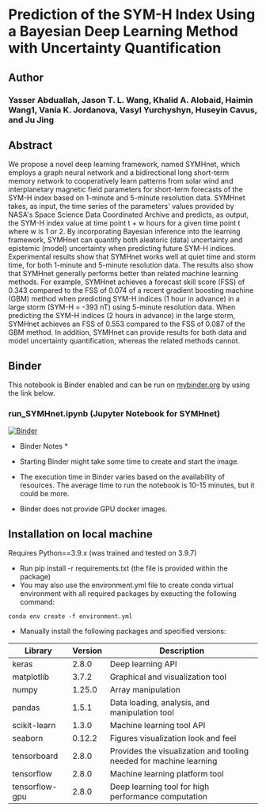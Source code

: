 # Prediction of the SYM-H Index Using a Bayesian Deep Learning Method with Uncertainty Quantification

## Author
### Yasser Abduallah, Jason T. L. Wang, Khalid A. Alobaid, Haimin Wang1, Vania K. Jordanova, Vasyl Yurchyshyn, Huseyin Cavus, and  Ju Jing

## Abstract
We propose a novel deep learning framework, named SYMHnet, which employs a graph neural network and 
a bidirectional long short-term memory network to cooperatively learn patterns from 
solar wind and interplanetary magnetic field parameters
for short-term
forecasts of the SYM-H index based on
1-minute and 5-minute resolution data. 
SYMHnet takes, as input, the time series of the parameters' values
provided by NASA's Space Science Data Coordinated Archive
and predicts, as output, 
the SYM-H index value
at time point t + w hours
for a given time point t 
where w is 1 or 2.
By incorporating Bayesian inference into the learning framework, 
SYMHnet can quantify both aleatoric (data) uncertainty and
epistemic (model) uncertainty when predicting future SYM-H indices.
Experimental results show that
SYMHnet works well at quiet time and storm time,
for both 1-minute and 5-minute resolution data.
The results also show that
SYMHnet generally performs better than related machine learning methods.
For example, SYMHnet achieves a forecast skill score (FSS) of
0.343
compared to the FSS of 0.074 of a recent gradient boosting machine (GBM) method
when predicting SYM-H indices (1 hour in advance) 
in a large storm (SYM-H = -393 nT) using 5-minute resolution data.
When predicting the SYM-H indices (2 hours in advance)
in the large storm,
SYMHnet achieves an FSS of
0.553 compared to the FSS of
0.087
of the GBM method.
In addition, SYMHnet can provide 
results for both data and model uncertainty quantification, 
whereas the related methods cannot.

## Binder

This notebook is Binder enabled and can be run on [mybinder.org](https://mybinder.org/) by using the link below.


### run_SYMHnet.ipynb (Jupyter Notebook for SYMHnet)
[![Binder](https://mybinder.org/badge_logo.svg)](https://mybinder.org/v2/gh/ccsc-tools/SYMHnet/HEAD?labpath=run_SYMHnet.ipynb)

* Binder Notes *

* Starting Binder might take some time to create and start the image.

* The execution time in Binder varies based on the availability of resources. The average time to run the notebook is 10-15 minutes, but it could be more.

* Binder does not provide GPU docker images. 


## Installation on local machine
Requires Python==3.9.x (was trained and tested on 3.9.7)

* Run pip install -r requirements.txt (the file is provided within the package)<br>
* You may also use the environment.yml file to create conda virtual environment with all required packages by exeucting the following command:<br>
```
conda env create -f environment.yml 
```
* Manually install the following packages and specified versions:

|Library | Version   | Description  |
|---|---|---|
|keras| 2.8.0 | Deep learning API|
| matplotlib | 3.7.2 | Graphical and visualization tool|
|numpy| 1.25.0 | Array manipulation|
| pandas| 1.5.1 | Data loading, analysis, and manipulation tool|
|scikit-learn| 1.3.0 | Machine learning tool API|
| seaborn | 0.12.2 | Figures visualization look and feel|
| tensorboard| 2.8.0| Provides the visualization and tooling needed for machine learning|
| tensorflow| 2.8.0| Machine learning platform tool |
| tensorflow-gpu| 2.8.0| Deep learning tool for high performance computation |

